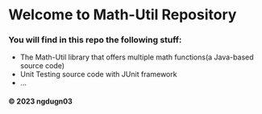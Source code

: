 # Welcome to Math-Util Repository
### You will find in this repo the following stuff:
* The Math-Util library that offers multiple math functions(a Java-based source code)
* Unit Testing source code with JUnit framework
* ...

#### © 2023 ngdugn03
